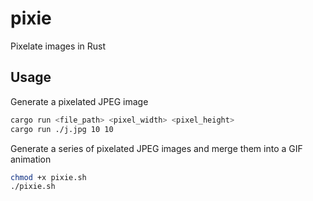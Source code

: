 # pixie

Pixelate images in Rust

## Usage

Generate a pixelated JPEG image

```bash
cargo run <file_path> <pixel_width> <pixel_height>
cargo run ./j.jpg 10 10
```

Generate a series of pixelated JPEG images and merge them into a GIF animation

```bash
chmod +x pixie.sh
./pixie.sh
```
